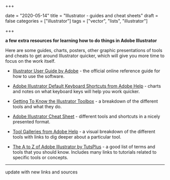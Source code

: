 +++

date = "2020-05-14"
title = "Illustrator - guides and cheat sheets"
draft = false
categories = ["illustrator"]
tags = ["vector", "lists", "illustrator"]

+++

**a few extra resources for learning how to do things in Adobe Illustrator**

<!--more-->

Here are some guides, charts, posters, other graphic presentations of tools and cheats to get around Illustrator quicker, which will give you more time to focus on the work itself.



- [Illustrator User Guide by Adobe](https://helpx.adobe.com/illustrator/user-guide.html) - the official online reference guide for how to use the software.

- [Adobe Illustrator Default Keyboard Shortcuts from Adobe Help](https://helpx.adobe.com/illustrator/using/default-keyboard-shortcuts.html) - charts and notes on what keyboard keys will help you work quicker.

- [Getting To Know the Illustrator Toolbox](#) - a breakdown of the different tools and what they do. 

- [Adobe Illustrator Cheat Sheet](#) - different tools and shortcuts in a nicely presented format.

- [Tool Galleries from Adobe Help](https://helpx.adobe.com/illustrator/using/tool-galleries.html) - a visual breakdown of the different tools with links to dig deeper about a particular tool.

- [The A to Z of Adobe Illustrator by TutsPlus](https://design.tutsplus.com/articles/the-a-to-z-of-adobe-illustrator--vector-20799) - a good list of terms and tools that you should know. Includes many links to tutorials related to specific tools or concepts.



---



update with new links and sources

